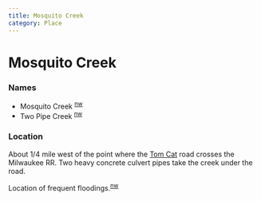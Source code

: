```yaml
---
title: Mosquito Creek
category: Place
---
```

# Mosquito Creek
### Names

- Mosquito Creek <sup>[nw][]</sup>
- Two Pipe Creek <sup>[nw][]</sup>

### Location

About 1/4 mile west of the point where the [Tom Cat](/Machine/Tomcat) road crosses the Milwaukee RR. Two heavy concrete culvert pipes take the creek under the road.

Location of frequent floodings.<sup>[nw][]</sup>


[nw]: /Names-Walt "Meany Names by Walter Little, 1984"
